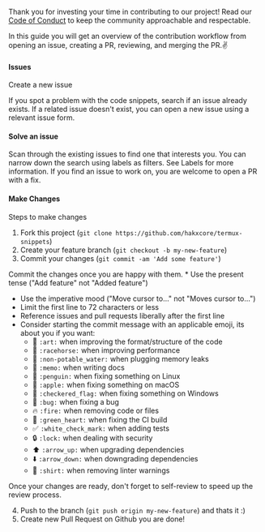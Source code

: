 Thank you for investing your time in contributing to our project!
Read our [Code of Conduct](https://github.com/hakxcore/termux-snippets/blob/main/CODE_OF_CONDUCT.md) to keep the community approachable and respectable.

In this guide you will get an overview of the contribution workflow from opening an issue, creating a PR, reviewing, and merging the PR.✌️


#### Issues
Create a new issue

If you spot a problem with the code snippets, search if an issue already exists. If a related issue doesn't exist, you can open a new issue using a relevant issue form.

#### Solve an issue

Scan through the existing issues to find one that interests you. You can narrow down the search using labels as filters. See Labels for more information. If you find an issue to work on, you are welcome to open a PR with a fix.

#### Make Changes
Steps to make changes
1. Fork this project (`git clone https://github.com/hakxcore/termux-snippets`)
2. Create your feature branch (`git checkout -b my-new-feature`)
4. Commit your changes (`git commit -am 'Add some feature'`)

 Commit the changes once you are happy with them.
    * Use the present tense ("Add feature" not "Added feature")
* Use the imperative mood ("Move cursor to..." not "Moves cursor to...")
* Limit the first line to 72 characters or less
* Reference issues and pull requests liberally after the first line
* Consider starting the commit message with an applicable emoji, its about you if you want:
    * :art: `:art:` when improving the format/structure of the code
    * :racehorse: `:racehorse:` when improving performance
    * :non-potable_water: `:non-potable_water:` when plugging memory leaks
    * :memo: `:memo:` when writing docs
    * :penguin: `:penguin:` when fixing something on Linux
    * :apple: `:apple:` when fixing something on macOS
    * :checkered_flag: `:checkered_flag:` when fixing something on Windows
    * :bug: `:bug:` when fixing a bug
    * :fire: `:fire:` when removing code or files
    * :green_heart: `:green_heart:` when fixing the CI build
    * :white_check_mark: `:white_check_mark:` when adding tests
    * :lock: `:lock:` when dealing with security
    * :arrow_up: `:arrow_up:` when upgrading dependencies
    * :arrow_down: `:arrow_down:` when downgrading dependencies
    * :shirt: `:shirt:` when removing linter warnings

Once your changes are ready, don't forget to self-review to speed up the review process.

4. Push to the branch (`git push origin my-new-feature`) and thats it :)
5. Create new Pull Request on Github you are done!



